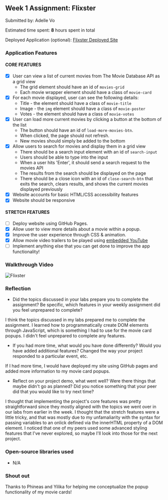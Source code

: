 ## Week 1 Assignment: Flixster

Submitted by: Adelle Vo 

Estimated time spent: **8** hours spent in total

Deployed Application (optional): [Flixster Deployed Site](ADD_LINK_HERE)

### Application Features

#### CORE FEATURES

- [x] User can view a list of current movies from The Movie Database API as a grid view
  - The grid element should have an id of `movies-grid`
  - Each movie wrapper element should have a class of `movie-card`
- [x] For each movie displayed, user can see the following details:
  - Title - the element should have a class of `movie-title`
  - Image - the `img` element should have a class of `movie-poster`
  - Votes - the element should have a class of `movie-votes`
- [x] User can load more current movies by clicking a button at the bottom of the list
  - The button should have an id of `load-more-movies-btn`.
  - When clicked, the page should not refresh.
  - New movies should simply be added to the bottom
- [x] Allow users to search for movies and display them in a grid view
  - There should be a search input element with an id of `search-input`
  - Users should be able to type into the input
  - When a user hits 'Enter', it should send a search request to the movies API
  - The results from the search should be displayed on the page
  - There should be a close icon with an id of `close-search-btn` that exits the search, clears results, and shows the current movies displayed previously
- [x] Website accounts for basic HTML/CSS accessibility features
- [x] Website should be responsive

#### STRETCH FEATURES

- [ ] Deploy website using GitHub Pages. 
- [x] Allow user to view more details about a movie within a popup.
- [x] Improve the user experience through CSS & animation.
- [x] Allow movie video trailers to be played using [embedded YouTube](https://support.google.com/youtube/answer/171780?hl=en)
- [ ] Implement anything else that you can get done to improve the app functionality!

### Walkthrough Video

![Flixster](https://github.com/adellevo/flixster_starter/blob/main/flixster.gif)

### Reflection

* Did the topics discussed in your labs prepare you to complete the assignment? Be specific, which features in your weekly assignment did you feel unprepared to complete?

I think the topics discussed in my labs prepared me to complete the assignment. I learned how to programmatically create DOM elements through JavaScript, which is something I had to use for the movie card popups. I didn't feel unprepared to complete any features. 

* If you had more time, what would you have done differently? Would you have added additional features? Changed the way your project responded to a particular event, etc.
  
If I had more time, I would have deployed my site using GitHub pages and added more information to my movie card popups.

* Reflect on your project demo, what went well? Were there things that maybe didn't go as planned? Did you notice something that your peer did that you would like to try next time?

I thought that implementing the project's core features was pretty straightforward since they mostly aligned with the topics we went over in our labs from earlier in the week. I thought that the stretch features were a little tricky, and that was mostly due to my unfamaliarity with the syntax for passing variables to an onlick defined via the innerHTML property of a DOM element. I noticed that one of my peers used some advanced styling features that I've never explored, so maybe I'll look into those for the next project. 

### Open-source libraries used

- N/A

### Shout out

Thanks to Phineas and Yilika for helping me conceptualize the popup functionality of my movie cards! 

